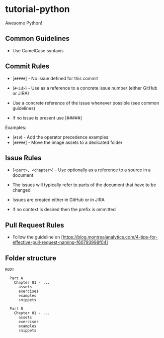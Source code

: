 # tutorial-python
Awesome Python!

## Common Guidelines

- Use CamelCase syntaxis

## Commit Rules

* [`#####`] - No issue defined for this commit
* (`#<id>`) - Use as a reference to a concrete issue number (either GitHub or JIRA)
  
* Use a concrete reference of the issue whenever possible (see common guidelines)
* If no issue is present use [#####]

Examples:
* (`#19`) - Add the operator precedence examples
* [`#####`] - Move the image assets to a dedicated folder

## Issue Rules

- [`<part>, <chapter>`] - Use optionally as a reference to a source in a document
  
- The issues will typically refer to parts of the document that have to be changed
- Issues are created either in GitHub or in JIRA
- If no context is desired then the prefix is ommitted 

## Pull Request Rules

- Follow the guideline on [https://blog.montrealanalytics.com/4-tips-for-effective-pull-request-naming-f60793998f04]


## Folder structure

```
ROOT

  Part A
    Chapter 01 - ...
      assets
      exercises
      examples
      snippets

  Part B
    Chapter 01 - ...
      assets
      exercises
      examples
      snippets

```

